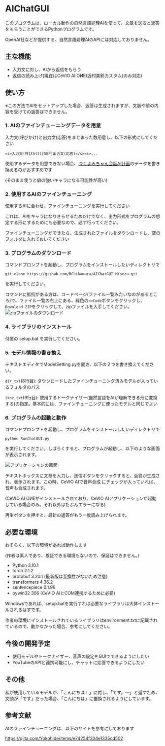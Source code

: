 # AIChatGUI

このプログラムは、ローカル動作の自然言語処理AIを使って、文章を送ると返答をもらうことができるPythonプログラムです。

OpenAI社などが提供する、自然言語処理AIのAPIには対応しておりません。

## 主な機能

* 入力文に対し、AIから返信をもらう
* 返信の読み上げ(現在はCeVIO AI OИE(近村美鈴カスタム)のみ対応)

## 使い方

※この方法でAIをセットアップした場合、返答は生成されますが、文脈や前の内容を受けての返答はできません。

### 1. AIのファインチューニングデータを用意

入力文(呼びかけ)と出力文(応答)をまとまった数用意し、以下の形式にしてください

```<s>入力文(呼びかけ)[SEP]出力文(応答)</s><s>...```

使用するデータを用意できない場合、[つくよみちゃん会話AI計画](https://tyc.rei-yumesaki.net/material/kaiwa-ai/)のデータを書き換えるのがおすすめです

(そのまま使うと癖の強いキャラになる可能性が高い)

### 2. 使用するAIのファインチューニング

使用するAIに合わせ、ファインチューニングを実行してください

これは、AIをキャラになりきらせるためだけでなく、出力形式をプログラムの想定する形にするためにも必要なので、必ず行ってください。

ファインチューニングができたら、生成されたファイルをダウンロードし、空のフォルダに入れておいてください

### 3. プログラムのダウンロード

コマンドプロンプトを起動し、プログラムをインストールしたいディレクトリで

```git clone https://github.com/RChikamura/AIChatGUI_Misuzu.git```

を実行してください。

コマンドに抵抗がある方は、コードページ(ファイル一覧みたいなのがあるところ)で、ファイル一覧の右上にある、緑色の```<>Code```ボタンをクリックし、```Download ZIP```をクリックして、zipファイルを入手してください。
![zipファイルのダウンロード](https://github.com/RChikamura/AIChatGUI_Misuzu/assets/76420242/e434b1e4-0658-4f66-948b-b33a85c587f4)

### 4. ライブラリのインストール

付属の setup.bat を実行してください。

### 5. モデル情報の書き換え

テキストエディタでModelSetting.pyを開き、以下の２つを書き換えてください。

```dir_txt```(8行目): ダウンロードしたファインチューニング済みモデルが入っているフォルダのパス

```tknz_txt```(9行目): 使用するトークナイザー(自然言語をAIが理解できる形に変換する)の指定。基本的には、ファインチューニングに使ったモデルと同じでよい

### 6. プログラムの起動と動作

コマンドプロンプトを起動し、プログラムをインストールしたいディレクトリで

```python RunChatGUI.py```

を実行してください。しばらくすると、プログラムが起動し、以下のような画面が表示されます。

![アプリケーションの画面](https://github.com/RChikamura/AIChatGUI_Misuzu/assets/76420242/9a8ebb95-e210-4a46-a699-1f149a2a6f5e)

テキストボックスに文章を入力し、送信ボタンをクリックすると、返答が生成され、表示されます。この時、CeVIO AIで音声合成 にチェックが入っていれば、音声も合成されます。

(CeVIO AI OИEがインストールされており、CeVIO AIアプリケーションが起動している場合のみ。それ以外はたぶんエラーになる)

再生ボタンを押すと、最新の返答がもう一度読み上げられます。

## 必要な環境

おそらく、以下の環境があれば動作します

(作者は素人であり、検証できる環境もないので、保証はできません。)
 
* Python 3.10.1
* torch 2.1.2
* protobuf 3.20.1 (最新版は互換性がないため注意)
* transformers 4.36.2
* sentencepiece 0.1.99
* pywin32 306 (CeVIO AIとCOM連携するために必要)

Windowsであれば、setup.batを実行すれば必要なライブラリは大体インストールされるはずです。

作者の環境にインストールされているライブラリはenvironment.txtに記載されているので、動かなかった場合、参考にしてください。

## 今後の開発予定

* 使用モデルやトークナイザー、音声の設定をGUIでできるようにしたい
* YouTubeのAPIと連携可能にし、チャットに応答できるようにしたい

## その他

私が使用しているモデルが、「こんにちは！」に対し、「です。～」と返すため、文頭が「です」だった場合、「こんにちは」に置換されるようにしています。

## 参考文献

AIのファインチューニングは、以下のサイトを参考にしております

https://qiita.com/Yokohide/items/e74254f334e1335cd502

